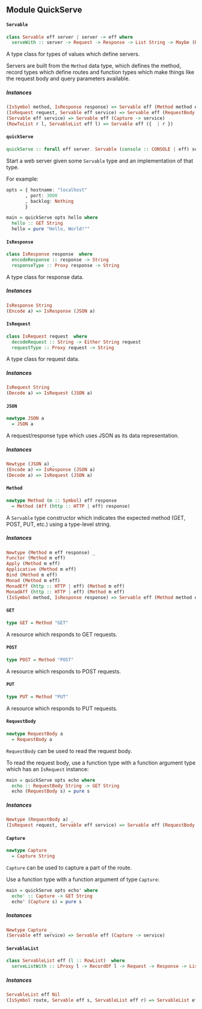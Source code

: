 ## Module QuickServe

#### `Servable`

``` purescript
class Servable eff server | server -> eff where
  serveWith :: server -> Request -> Response -> List String -> Maybe (Eff (http :: HTTP | eff) Unit)
```

A type class for types of values which define
servers.

Servers are built from the `Method` data type, which
defines the method, record types which define routes
and function types which make things like the request
body and query parameters available.

##### Instances
``` purescript
(IsSymbol method, IsResponse response) => Servable eff (Method method eff response)
(IsRequest request, Servable eff service) => Servable eff (RequestBody request -> service)
(Servable eff service) => Servable eff (Capture -> service)
(RowToList r l, ServableList eff l) => Servable eff ({  | r })
```

#### `quickServe`

``` purescript
quickServe :: forall eff server. Servable (console :: CONSOLE | eff) server => ListenOptions -> server -> Eff (http :: HTTP, console :: CONSOLE | eff) Unit
```

Start a web server given some `Servable` type
and an implementation of that type.

For example:

```purescript
opts = { hostname: "localhost"
       , port: 3000
       , backlog: Nothing
       }

main = quickServe opts hello where
  hello :: GET String
  hello = pure "Hello, World!""
```

#### `IsResponse`

``` purescript
class IsResponse response  where
  encodeResponse :: response -> String
  responseType :: Proxy response -> String
```

A type class for response data.

##### Instances
``` purescript
IsResponse String
(Encode a) => IsResponse (JSON a)
```

#### `IsRequest`

``` purescript
class IsRequest request  where
  decodeRequest :: String -> Either String request
  requestType :: Proxy request -> String
```

A type class for request data.

##### Instances
``` purescript
IsRequest String
(Decode a) => IsRequest (JSON a)
```

#### `JSON`

``` purescript
newtype JSON a
  = JSON a
```

A request/response type which uses JSON as its
data representation.

##### Instances
``` purescript
Newtype (JSON a) _
(Encode a) => IsResponse (JSON a)
(Decode a) => IsRequest (JSON a)
```

#### `Method`

``` purescript
newtype Method (m :: Symbol) eff response
  = Method (Aff (http :: HTTP | eff) response)
```

A `Servable` type constructor which indicates the expected
method (GET, POST, PUT, etc.) using a type-level string.

##### Instances
``` purescript
Newtype (Method m eff response) _
Functor (Method m eff)
Apply (Method m eff)
Applicative (Method m eff)
Bind (Method m eff)
Monad (Method m eff)
MonadEff (http :: HTTP | eff) (Method m eff)
MonadAff (http :: HTTP | eff) (Method m eff)
(IsSymbol method, IsResponse response) => Servable eff (Method method eff response)
```

#### `GET`

``` purescript
type GET = Method "GET"
```

A resource which responds to GET requests.

#### `POST`

``` purescript
type POST = Method "POST"
```

A resource which responds to POST requests.

#### `PUT`

``` purescript
type PUT = Method "PUT"
```

A resource which responds to PUT requests.

#### `RequestBody`

``` purescript
newtype RequestBody a
  = RequestBody a
```

`RequestBody` can be used to read the request body.

To read the request body, use a function type with a function
argument type which has an `IsRequest` instance:

```purescript
main = quickServe opts echo where
  echo :: RequestBody String -> GET String
  echo (RequestBody s) = pure s
```

##### Instances
``` purescript
Newtype (RequestBody a) _
(IsRequest request, Servable eff service) => Servable eff (RequestBody request -> service)
```

#### `Capture`

``` purescript
newtype Capture
  = Capture String
```

`Capture` can be used to capture a part of the route.

Use a function type with a function
argument of type `Capture`:

```purescript
main = quickServe opts echo' where
  echo' :: Capture -> GET String
  echo' (Capture s) = pure s
```

##### Instances
``` purescript
Newtype Capture _
(Servable eff service) => Servable eff (Capture -> service)
```

#### `ServableList`

``` purescript
class ServableList eff (l :: RowList)  where
  serveListWith :: LProxy l -> RecordOf l -> Request -> Response -> List String -> Maybe (Eff (http :: HTTP | eff) Unit)
```

##### Instances
``` purescript
ServableList eff Nil
(IsSymbol route, Servable eff s, ServableList eff r) => ServableList eff (Cons route s r)
```


